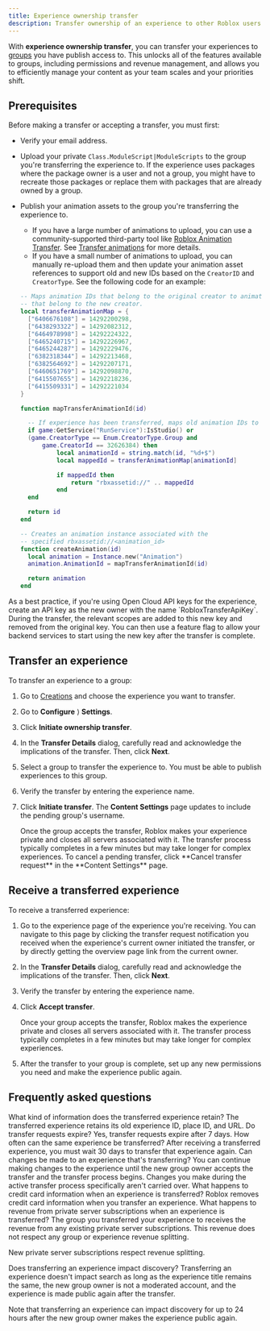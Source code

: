 ```yaml
---
title: Experience ownership transfer
description: Transfer ownership of an experience to other Roblox users or groups.
---
```


With **experience ownership transfer**, you can transfer your experiences to [groups](./groups.md) you have publish access to. This unlocks all of the features available to groups, including permissions and revenue management, and allows you to efficiently manage your content as your team scales and your priorities shift.

## Prerequisites

Before making a transfer or accepting a transfer, you must first:

- Verify your email address.
- Upload your private `Class.ModuleScript|ModuleScripts` to the group you're transferring the experience to. If the experience uses packages where the package owner is a user and not a group, you might have to recreate those packages or replace them with packages that are already owned by a group.
- Publish your animation assets to the group you're transferring the experience to.

  - If you have a large number of animations to upload, you can use a community-supported third-party tool like [Roblox Animation Transfer](https://github.com/evaera/roblox-animation-transfer). See [Transfer animations](./transfer-animations.md) for more details.
  - If you have a small number of animations to upload, you can manually re-upload them and then update your animation asset references to support old and new IDs based on the `CreatorID` and `CreatorType`. See the following code for an example:

  ```lua
  -- Maps animation IDs that belong to the original creator to animation IDs
  -- that belong to the new creator.
  local transferAnimationMap = {
  	["6406676108"] = 14292200298,
  	["6438293322"] = 14292082312,
  	["6464978998"] = 14292224322,
  	["6465240715"] = 14292226967,
  	["6465244287"] = 14292229476,
  	["6382318344"] = 14292213468,
  	["6382564692"] = 14292207171,
  	["6460651769"] = 14292098870,
  	["6415507655"] = 14292218236,
  	["6415509331"] = 14292221034
  }

  function mapTransferAnimationId(id)

  	-- If experience has been transferred, maps old animation IDs to new
  	if game:GetService("RunService"):IsStudio() or
  	(game.CreatorType == Enum.CreatorType.Group and
  		game.CreatorId == 32626384) then
  			local animationId = string.match(id, "%d+$")
  			local mappedId = transferAnimationMap[animationId]

  			if mappedId then
  				return "rbxassetid://" .. mappedId
  			end
  	end

  	return id
  end

  -- Creates an animation instance associated with the
  -- specified rbxassetid://<animation_id>
  function createAnimation(id)
  	local animation = Instance.new("Animation")
  	animation.AnimationId = mapTransferAnimationId(id)

  	return animation
  end
  ```

<Alert severity="info">
As a best practice, if you're using Open Cloud API keys for the experience, create an API key as the new owner with the name `RobloxTransferApiKey`. During the transfer, the relevant scopes are added to this new key and removed from the original key. You can then use a feature flag to allow your backend services to start using the new key after the transfer is complete.
</Alert>

## Transfer an experience

To transfer an experience to a group:

1. Go to [Creations](https://create.roblox.com/dashboard/creations) and choose the experience you want to transfer.
2. Go to **Configure** ⟩ **Settings**.
3. Click **Initiate ownership transfer**.
4. In the **Transfer Details** dialog, carefully read and acknowledge the implications of the transfer. Then, click **Next**.
5. Select a group to transfer the experience to. You must be able to publish experiences to this group.
6. Verify the transfer by entering the experience name.
7. Click **Initiate transfer**. The **Content Settings** page updates to include the pending group's username.

   <Alert severity="warning">
   Once the group accepts the transfer, Roblox makes your experience private and closes all servers associated with it. The transfer process typically completes in a few minutes but may take longer for complex experiences.
   </Alert>

   <Alert severity="info">
   To cancel a pending transfer, click **Cancel transfer request** in the **Content Settings** page.
   </Alert>

## Receive a transferred experience

To receive a transferred experience:

1. Go to the experience page of the experience you're receiving. You can navigate to this page by clicking the transfer request notification you received when the experience's current owner initiated the transfer, or by directly getting the overview page link from the current owner.
2. In the **Transfer Details** dialog, carefully read and acknowledge the implications of the transfer. Then, click **Next**.
3. Verify the transfer by entering the experience name.
4. Click **Accept transfer**.

   <Alert severity="warning">
   Once your group accepts the transfer, Roblox makes the experience private and closes all servers associated with it. The transfer process typically completes in a few minutes but may take longer for complex experiences.
   </Alert>

5. After the transfer to your group is complete, set up any new permissions you need and make the experience public again.

## Frequently asked questions

<BaseAccordion>
<AccordionSummary>
<Typography variant="subtitle2">What kind of information does the transferred experience retain?</Typography>
</AccordionSummary>
<AccordionDetails>
The transferred experience retains its old experience ID, place ID, and URL.
</AccordionDetails>
</BaseAccordion>

<BaseAccordion>
<AccordionSummary>
<Typography variant="subtitle2">Do transfer requests expire?</Typography>
</AccordionSummary>
<AccordionDetails>
Yes, transfer requests expire after 7 days.
</AccordionDetails>
</BaseAccordion>

<BaseAccordion>
<AccordionSummary>
<Typography variant="subtitle2">How often can the same experience be transferred?</Typography>
</AccordionSummary>
<AccordionDetails>
After receiving a transferred experience, you must wait 30 days to transfer that experience again.
</AccordionDetails>
</BaseAccordion>

<BaseAccordion>
<AccordionSummary>
<Typography variant="subtitle2">Can changes be made to an experience that's transferring?</Typography>
</AccordionSummary>
<AccordionDetails>
You can continue making changes to the experience until the new group owner accepts the transfer and the transfer process begins. Changes you make during the active transfer process specifically aren't carried over.
</AccordionDetails>
</BaseAccordion>

<BaseAccordion>
<AccordionSummary>
<Typography variant="subtitle2">What happens to credit card information when an experience is transferred?</Typography>
</AccordionSummary>
<AccordionDetails>
Roblox removes credit card information when you transfer an experience.
</AccordionDetails>
</BaseAccordion>

<BaseAccordion>
<AccordionSummary>
<Typography variant="subtitle2">What happens to revenue from private server subscriptions when an experience is transferred?</Typography>
</AccordionSummary>
<AccordionDetails>
The group you transferred your experience to receives the revenue from any existing private server subscriptions. This revenue does not respect any group or experience revenue splitting.

New private server subscriptions respect revenue splitting.
</AccordionDetails>
</BaseAccordion>

<BaseAccordion>
<AccordionSummary>
<Typography variant="subtitle2">Does transferring an experience impact discovery?</Typography>
</AccordionSummary>
<AccordionDetails>
Transferring an experience doesn't impact search as long as the experience title remains the same, the new group owner is not a moderated account, and the experience is made public again after the transfer.

Note that transferring an experience can impact discovery for up to 24 hours after the new group owner makes the experience public again.
</AccordionDetails>
</BaseAccordion>
